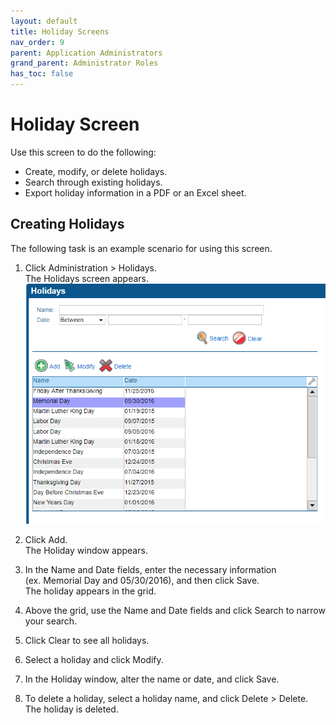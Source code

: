```yaml
---
layout: default
title: Holiday Screens
nav_order: 9
parent: Application Administrators
grand_parent: Administrator Roles
has_toc: false
---
```

# Holiday Screen

Use this screen to do the following:
- Create, modify, or delete holidays.
- Search through existing holidays.
- Export holiday information in a PDF or an Excel sheet.

## Creating Holidays
The following task is an example scenario for using this screen.

1. Click Administration > Holidays.  
    The Holidays screen appears.  
    ![Holidays Screen](/assets/images/Holidays-screen.PNG "Holidays Screen")
    
2. Click Add.  
    The Holiday window appears.
    
3. In the Name and Date fields, enter the necessary information (ex. Memorial Day and 05/30/2016), and then click Save.  
    The holiday appears in the grid.
    
4. Above the grid, use the Name and Date fields and click Search to narrow your search.
    
5. Click Clear to see all holidays.
    
6. Select a holiday and click Modify.
    
7. In the Holiday window, alter the name or date, and click Save.
    
8. To delete a holiday, select a holiday name, and click Delete > Delete.  
    The holiday is deleted.